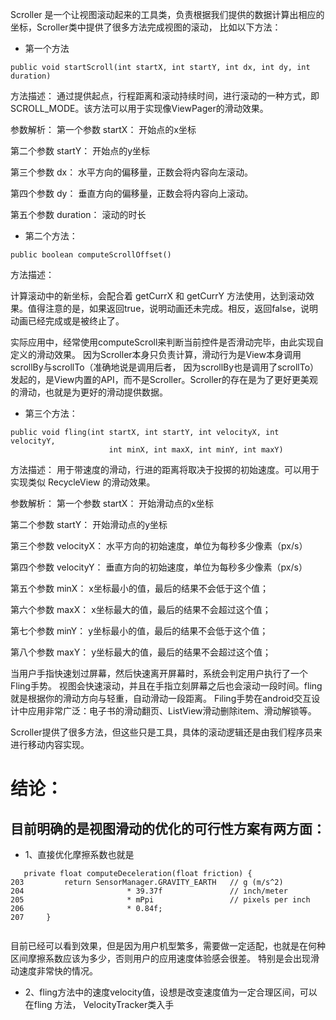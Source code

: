 Scroller 是一个让视图滚动起来的工具类，负责根据我们提供的数据计算出相应的坐标，Scroller类中提供了很多方法完成视图的滚动，
比如以下方法：
- 第一个方法
```
public void startScroll(int startX, int startY, int dx, int dy, int duration)
```
方法描述：
通过提供起点，行程距离和滚动持续时间，进行滚动的一种方式，即 SCROLL_MODE。该方法可以用于实现像ViewPager的滑动效果。

参数解析：
第一个参数 startX： 开始点的x坐标

第二个参数 startY： 开始点的y坐标

第三个参数 dx： 水平方向的偏移量，正数会将内容向左滚动。

第四个参数 dy： 垂直方向的偏移量，正数会将内容向上滚动。

第五个参数 duration： 滚动的时长

- 第二个方法：
```
public boolean computeScrollOffset()
```

方法描述：

计算滚动中的新坐标，会配合着 getCurrX 和 getCurrY 方法使用，达到滚动效果。值得注意的是，如果返回true，说明动画还未完成。相反，返回false，说明动画已经完成或是被终止了。


实际应用中，经常使用computeScroll来判断当前控件是否滑动完毕，由此实现自定义的滑动效果。
因为Scroller本身只负责计算，滑动行为是View本身调用scrollBy与scrollTo（准确地说是调用后者，
因为scrollBy也是调用了scrollTo）发起的，是View内置的API，而不是Scroller。Scroller的存在是为了更好更美观的滑动，也就是为更好的滑动提供数据。

- 第三个方法：
```
public void fling(int startX, int startY, int velocityX, int velocityY,
                      int minX, int maxX, int minY, int maxY)
```
方法描述：
用于带速度的滑动，行进的距离将取决于投掷的初始速度。可以用于实现类似 RecycleView 的滑动效果。

参数解析：
第一个参数 startX： 开始滑动点的x坐标

第二个参数 startY： 开始滑动点的y坐标

第三个参数 velocityX： 水平方向的初始速度，单位为每秒多少像素（px/s）

第四个参数 velocityY： 垂直方向的初始速度，单位为每秒多少像素（px/s）

第五个参数 minX： x坐标最小的值，最后的结果不会低于这个值；

第六个参数 maxX： x坐标最大的值，最后的结果不会超过这个值；

第七个参数 minY： y坐标最小的值，最后的结果不会低于这个值；

第八个参数 maxY： y坐标最大的值，最后的结果不会超过这个值；


当用户手指快速划过屏幕，然后快速离开屏幕时，系统会判定用户执行了一个Fling手势。
视图会快速滚动，并且在手指立刻屏幕之后也会滚动一段时间。fling就是根据你的滑动方向与轻重，自动滑动一段距离。
Filing手势在android交互设计中应用非常广泛：电子书的滑动翻页、ListView滑动删除item、滑动解锁等。

Scroller提供了很多方法，但这些只是工具，具体的滚动逻辑还是由我们程序员来进行移动内容实现。

# 结论：
## 目前明确的是视图滑动的优化的可行性方案有两方面：
- 1、直接优化摩擦系数也就是
```
   private float computeDeceleration(float friction) {
203         return SensorManager.GRAVITY_EARTH   // g (m/s^2)
204                       * 39.37f               // inch/meter
205                       * mPpi                 // pixels per inch                                                                                                                                                
206                       * 0.84f;
207     }
  
  ```

   目前已经可以看到效果，但是因为用户机型繁多，需要做一定适配，也就是在何种区间摩擦系数应该为多少，否则用户的应用速度体验感会很差。
 特别是会出现滑动速度非常快的情况。
 - 2、fling方法中的速度velocity值，设想是改变速度值为一定合理区间，可以在fling 方法， VelocityTracker类入手
